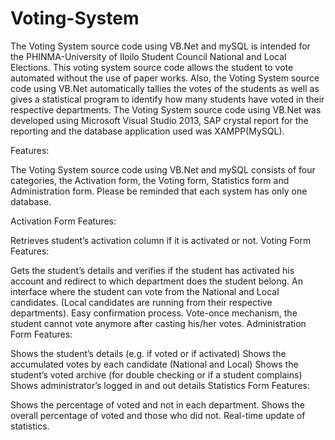 # Voting-System
The Voting System source code using VB.Net and mySQL is intended for the PHINMA-University of Iloilo Student Council National and Local Elections. This voting system source code allows the student to vote automated without the use of paper works. Also, the Voting System source code using VB.Net automatically tallies the votes of the students as well as gives a statistical program to identify how many students have voted in their respective departments. The Voting System source code using VB.Net was developed using Microsoft Visual Studio 2013, SAP crystal report for the reporting and the database application used was XAMPP(MySQL).

Features:

The Voting System source code using VB.Net and mySQL consists of four categories, the Activation form, the Voting form, Statistics form and Administration form. Please be reminded that each system has only one database.

Activation Form Features:

Retrieves student’s activation column if it is activated or not.
Voting Form Features:

Gets the student’s details and verifies if the student has activated his account and redirect to which department does the student belong.
An interface where the student can vote from the National and Local candidates. (Local candidates are running from their respective departments).
Easy confirmation process.
Vote-once mechanism, the student cannot vote anymore after casting his/her votes.
Administration Form Features:

Shows the student’s details (e.g. if voted or if activated)
Shows the accumulated votes by each candidate (National and Local)
Shows the student’s voted archive (for double checking or if a student complains)
Shows administrator’s logged in and out details
Statistics Form Features:

Shows the percentage of voted and not in each department.
Shows the overall percentage of voted and those who did not.
Real-time update of statistics.
